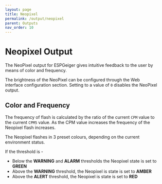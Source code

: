 ```yaml
---
layout: page
title: Neopixel
permalink: /output/neopixel
parent: Outputs
nav_order: 10
---
```


# Neopixel Output

The NeoPixel output for ESPGeiger gives intuitive feedback to the user by means of color and frequency.

The brightness of the NeoPixel can be configured through the Web interface configuration section. Setting to a value of `0` disables the NeoPixel output.

## Color and Frequency

The frequency of flash is calculated by the ratio of the current `CPM` value to the current `CPM5` value. As the CPM value increases the frequency of the Neopixel flash increases.

The Neopixel flashes in 3 preset colours, depending on the current environment status.

If the threshold is - 

- Below the __WARNING__ and __ALARM__ thresholds the Neopixel state is set to __GREEN__
- Above the __WARNING__ threshold, the Neopixel is state is set to __AMBER__
- Above the __ALERT__ threshold, the Neopixel is state is set to __RED__